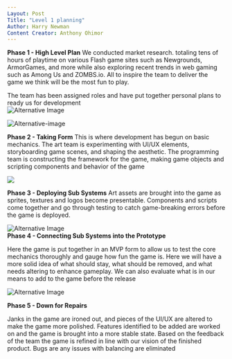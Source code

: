 ```yaml
---
Layout: Post
Title: "Level 1 planning"
Author: Harry Newman
Content Creator: Anthony Ohimor 
---
```


**Phase 1 - High Level Plan**
We conducted market research. totaling tens of hours of playtime on various Flash game sites such as Newgrounds, ArmorGames, and more while also exploring recent trends in web gaming such as Among Us and ZOMBS.io. All to inspire the team to deliver the game we think will be the most fun to play. 
 
The team has been assigned roles and have put together personal plans to ready us for development<br>
![Alternative Image](https://cdn.discordapp.com/attachments/905913951559221308/947806645185028126/Sci_Fi_Button_With_Case.png)<br>


![Alternative-image](https://cdn.discordapp.com/attachments/907268700757975081/956994318005075968/Space_Elements_2.png)

**Phase 2 - Taking Form**
This is where development has begun on basic mechanics. The art team is experimenting with UI/UX elements, storyboarding game scenes, and shaping the aesthetic. The programming team is constructing the framework for the game, making game objects and scripting components and behavior of the game<br>

![](https://cdn.discordapp.com/attachments/905913951559221308/947117583046422538/Screenshot_2022-02-26_at_1.04.20_PM.png)<br>


**Phase 3 - Deploying Sub Systems** 
Art assets are brought into the game as sprites, textures and logos become presentable. Components and scripts come together and go through testing to catch game-breaking errors before the game is deployed. 
 

![Alternative Image ](https://cdn.discordapp.com/attachments/907268700757975081/956993981114351636/website_down.png)<br>
**Phase 4 - Connecting Sub Systems into the Prototype**

Here the game is put together in an MVP form to allow us to test the core mechanics thoroughly and gauge how fun the game is. Here we will have a more solid idea of what should stay, what should be removed, and what needs altering to enhance gameplay. We can also evaluate what is in our means to add to the game before the release <br>

![Alternative Image ](https://cdn.discordapp.com/attachments/905913951559221308/952912113658114048/render.png)<br>

**Phase 5 - Down for Repairs**

Janks in the game are ironed out, and pieces of the UI/UX are altered to make the game more polished. Features identified to be added are worked on and the game is brought into a more stable state. Based on the feedback of the team the game is refined in line with our vision of the finished product. Bugs are any issues with balancing are eliminated
<br>
